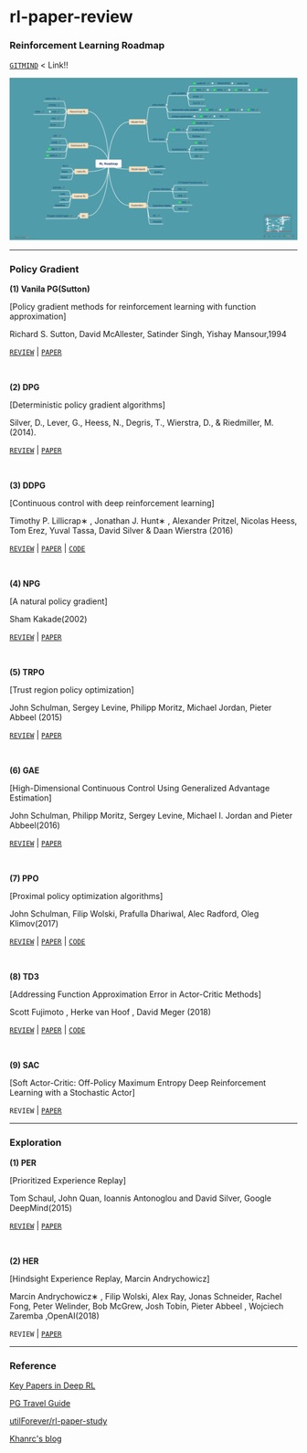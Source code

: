 # rl-paper-review

### Reinforcement Learning Roadmap

[`GITMIND`](https://gitmind.com/app/doc/e3a1343403) < Link!!

![rl-roadmap](./rl-roadmap.png)

---

### Policy Gradient

**(1) Vanila PG(Sutton)**

[Policy gradient methods for reinforcement learning with function approximation]

Richard S. Sutton, David McAllester, Satinder Singh, Yishay Mansour,1994

[`REVIEW`](./reviews/Sutton_PG.md)	|	[`PAPER`](http://papers.nips.cc/paper/1713-policy-gradient-methods-for-reinforcement-learning-with-function-approximation.pdf)

<br/>

**(2) DPG**

[Deterministic policy gradient algorithms]

Silver, D., Lever, G., Heess, N., Degris, T., Wierstra, D., & Riedmiller, M. (2014).

[`REVIEW`](./reviews/DPG.md)	|	[`PAPER`](http://proceedings.mlr.press/v32/silver14.pdf)

<br/>

**(3) DDPG**

[Continuous control with deep reinforcement learning]

Timothy P. Lillicrap∗ , Jonathan J. Hunt∗ , Alexander Pritzel, Nicolas Heess, Tom Erez, Yuval Tassa, David Silver & Daan Wierstra (2016)

[`REVIEW`](./reviews/DDPG.md)	|	[`PAPER`](https://arxiv.org/pdf/1509.02971.pdf)	|	[`CODE`](https://github.com/CUN-bjy/walkyto-ddpg)

<br/>

**(4) NPG**

[A natural policy gradient]

Sham Kakade(2002)

[`REVIEW`](./reviews/NPG.md)	|	[`PAPER`](https://papers.nips.cc/paper/2073-a-natural-policy-gradient.pdf)

<br/>

**(5) TRPO**

[Trust region policy optimization]

John Schulman, Sergey Levine, Philipp Moritz, Michael Jordan, Pieter Abbeel (2015)

[`REVIEW`](./reviews/TRPO.md) 	|	[`PAPER`](https://arxiv.org/pdf/1502.05477.pdf)

<br/>

**(6) GAE**

[High-Dimensional Continuous Control Using Generalized Advantage Estimation]

John Schulman, Philipp Moritz, Sergey Levine, Michael I. Jordan and Pieter Abbeel(2016)

[`REVIEW`](./reviews/GAE.md) 	|	[`PAPER`](https://arxiv.org/pdf/1506.02438.pdf)

<br/>

**(7) PPO**

[Proximal policy optimization algorithms]

John Schulman, Filip Wolski, Prafulla Dhariwal, Alec Radford, Oleg Klimov(2017)

[`REVIEW`](./reviews/PPO.md) 	|	[`PAPER`](https://arxiv.org/pdf/1707.06347.pdf)	|	[`CODE`](https://github.com/CUN-bjy/gym-ppo-keras)

</br>

**(8) TD3**

[Addressing Function Approximation Error in Actor-Critic Methods]

Scott Fujimoto , Herke van Hoof , David Meger (2018)

[`REVIEW`](./reviews/TD3.html)  	|	[`PAPER`](https://arxiv.org/pdf/1802.09477.pdf)	|	[`CODE`](https://github.com/CUN-bjy/gym-td3-keras)

</br>

**(9) SAC**

[Soft Actor-Critic: Off-Policy Maximum Entropy Deep Reinforcement Learning with a Stochastic Actor]

`REVIEW` 	|	[`PAPER`](https://arxiv.org/pdf/1801.01290.pdf)

---

### Exploration

**(1) PER**

[Prioritized Experience Replay]

Tom Schaul, John Quan, Ioannis Antonoglou and David Silver, Google DeepMind(2015)

[`REVIEW`](./reviews/PER.md)	|	[`PAPER`](https://arxiv.org/pdf/1511.05952.pdf) 

</br>

**(2) HER**

[Hindsight Experience Replay, Marcin Andrychowicz]

Marcin Andrychowicz∗ , Filip Wolski, Alex Ray, Jonas Schneider, Rachel Fong, Peter Welinder, Bob McGrew, Josh Tobin, Pieter Abbeel , Wojciech Zaremba ,OpenAI(2018)

`REVIEW`	|	[`PAPER`](https://arxiv.org/pdf/1707.01495.pdf)

---

### Reference

[Key Papers in Deep RL](https://spinningup.openai.com/en/latest/spinningup/keypapers.html#id106)

[PG Travel Guide](https://reinforcement-learning-kr.github.io/2018/06/29/0_pg-travel-guide/)

[utilForever/rl-paper-study](https://github.com/utilForever/rl-paper-study)

[Khanrc's blog](http://khanrc.github.io/)
